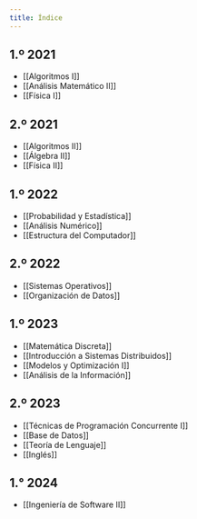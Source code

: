 ```yaml
---
title: Índice
---
```


## 1.º 2021

- [[Algoritmos I]]
- [[Análisis Matemático II]]
- [[Física I]]

## 2.º 2021

- [[Algoritmos II]]
- [[Álgebra II]]
- [[Física II]]

## 1.º 2022

- [[Probabilidad y Estadística]]
- [[Análisis Numérico]]
- [[Estructura del Computador]]

## 2.º 2022

- [[Sistemas Operativos]]
- [[Organización de Datos]]

## 1.º 2023

- [[Matemática Discreta]]
- [[Introducción a Sistemas Distribuidos]]
- [[Modelos y Optimización I]]
- [[Análisis de la Información]]

## 2.º 2023

- [[Técnicas de Programación Concurrente I]]
- [[Base de Datos]]
- [[Teoría de Lenguaje]]
- [[Inglés]]

## 1.° 2024

- [[Ingeniería de Software II]]